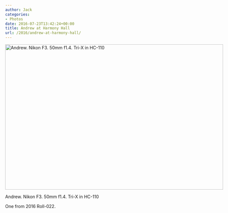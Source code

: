 ```yaml
---
author: Jack
categories:
- Photos
date: 2016-07-23T13:42:24+00:00
title: Andrew at Harmony Hall
url: /2016/andrew-at-harmony-hall/
---
```


<div id="attachment_5375" style="width: 710px" class="wp-caption alignright">
  <img class="size-large wp-image-5375" src="/img/2016/07/2016-Roll-023_33_Andrew-1024x683.jpg" alt="Andrew. Nikon F3. 50mm f1.4. Tri-X in HC-110" width="700" height="467" srcset="/img/2016/07/2016-Roll-023_33_Andrew.jpg 1024w, /img/2016/07/2016-Roll-023_33_Andrew-300x200.jpg 300w, /img/2016/07/2016-Roll-023_33_Andrew-768x512.jpg 768w, /img/2016/07/2016-Roll-023_33_Andrew-700x467.jpg 700w" sizes="(max-width: 700px) 100vw, 700px" />
  
  <p class="wp-caption-text">
    Andrew. Nikon F3. 50mm f1.4. Tri-X in HC-110
  </p>
</div>

One from 2016 Roll-022.
